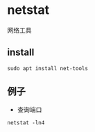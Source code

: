 # netstat
网络工具

## install
```shell
sudo apt install net-tools
```

## 例子
- 查询端口
```shell
netstat -ln4
```
